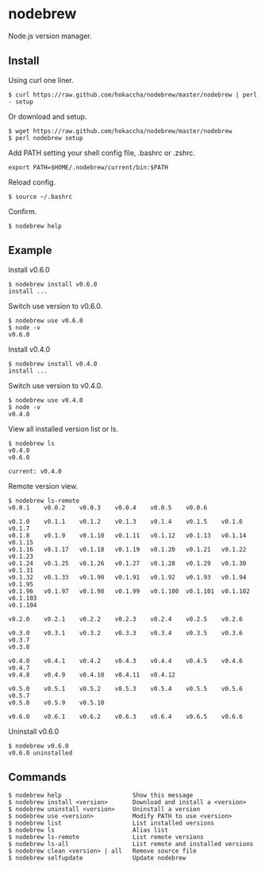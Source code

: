 # nodebrew

Node.js version manager.

## Install

Using curl one liner.

    $ curl https://raw.github.com/hokaccha/nodebrew/master/nodebrew | perl - setup

Or download and setup.

    $ wget https://raw.github.com/hokaccha/nodebrew/master/nodebrew
    $ perl nodebrew setup

Add PATH setting your shell config file, .bashrc or .zshrc.

    export PATH=$HOME/.nodebrew/current/bin:$PATH

Reload config.

    $ source ~/.bashrc

Confirm.

    $ nodebrew help

## Example

Install v0.6.0

    $ nodebrew install v0.6.0
    install ...

Switch use version to v0.6.0.

    $ nodebrew use v0.6.0
    $ node -v
    v0.6.0

Install v0.4.0

    $ nodebrew install v0.4.0
    install ...

Switch use version to v0.4.0.

    $ nodebrew use v0.4.0
    $ node -v
    v0.4.0

View all installed version list or ls.

    $ nodebrew ls
    v0.4.0
    v0.6.0

    current: v0.4.0

Remote version view.

    $ nodebrew ls-remote
    v0.0.1    v0.0.2    v0.0.3    v0.0.4    v0.0.5    v0.0.6    

    v0.1.0    v0.1.1    v0.1.2    v0.1.3    v0.1.4    v0.1.5    v0.1.6    v0.1.7
    v0.1.8    v0.1.9    v0.1.10   v0.1.11   v0.1.12   v0.1.13   v0.1.14   v0.1.15
    v0.1.16   v0.1.17   v0.1.18   v0.1.19   v0.1.20   v0.1.21   v0.1.22   v0.1.23
    v0.1.24   v0.1.25   v0.1.26   v0.1.27   v0.1.28   v0.1.29   v0.1.30   v0.1.31
    v0.1.32   v0.1.33   v0.1.90   v0.1.91   v0.1.92   v0.1.93   v0.1.94   v0.1.95
    v0.1.96   v0.1.97   v0.1.98   v0.1.99   v0.1.100  v0.1.101  v0.1.102  v0.1.103
    v0.1.104  

    v0.2.0    v0.2.1    v0.2.2    v0.2.3    v0.2.4    v0.2.5    v0.2.6    

    v0.3.0    v0.3.1    v0.3.2    v0.3.3    v0.3.4    v0.3.5    v0.3.6    v0.3.7
    v0.3.8    

    v0.4.0    v0.4.1    v0.4.2    v0.4.3    v0.4.4    v0.4.5    v0.4.6    v0.4.7
    v0.4.8    v0.4.9    v0.4.10   v0.4.11   v0.4.12   

    v0.5.0    v0.5.1    v0.5.2    v0.5.3    v0.5.4    v0.5.5    v0.5.6    v0.5.7
    v0.5.8    v0.5.9    v0.5.10   

    v0.6.0    v0.6.1    v0.6.2    v0.6.3    v0.6.4    v0.6.5    v0.6.6

Uninstall v0.6.0

    $ nodebrew v0.6.0
    v0.6.0 uninstalled

## Commands

    $ nodebrew help                    Show this message
    $ nodebrew install <version>       Download and install a <version>
    $ nodebrew uninstall <version>     Uninstall a version
    $ nodebrew use <version>           Modify PATH to use <version>
    $ nodebrew list                    List installed versions
    $ nodebrew ls                      Alias list
    $ nodebrew ls-remote               List remote versions
    $ nodebrew ls-all                  List remote and installed versions
    $ nodebrew clean <version> | all   Remove source file
    $ nodebrew selfupdate              Update nodebrew
